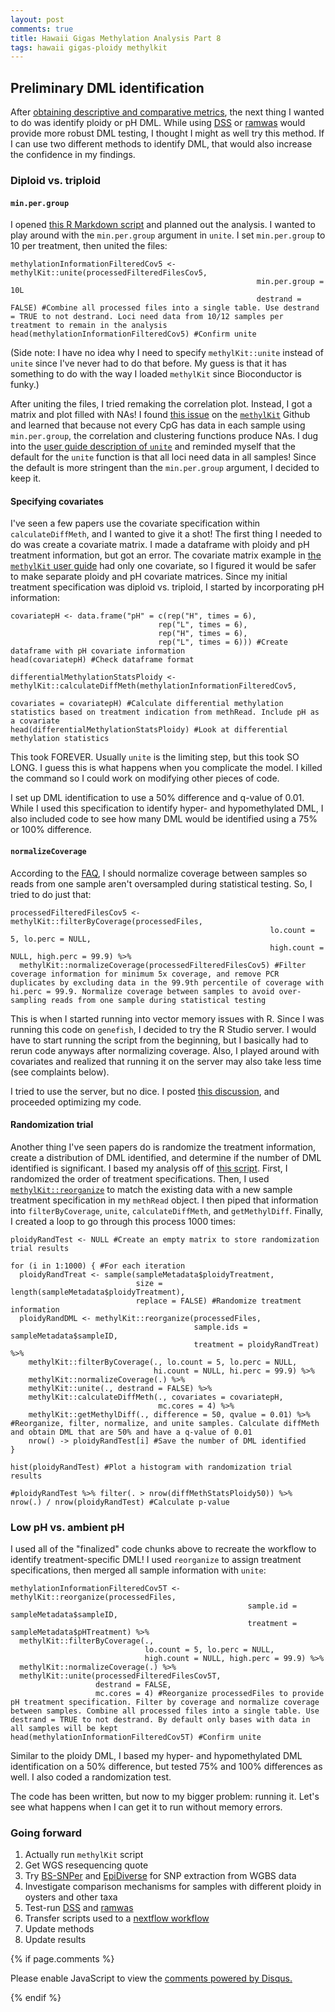 ```yaml
---
layout: post
comments: true
title: Hawaii Gigas Methylation Analysis Part 8
tags: hawaii gigas-ploidy methylkit
---
```


## Preliminary DML identification

After [obtaining descriptive and comparative metrics](https://yaaminiv.github.io/Hawaii-Gigas-Methylation-Analysis-Part7/), the next thing I wanted to do was identify ploidy or pH DML. While using [DSS](http://bioconductor.org/packages/release/bioc/vignettes/DSS/inst/doc/DSS.html#34_DMLDMR_detection_from_general_experimental_design) or [ramwas](https://bioconductor.org/packages/release/bioc/html/ramwas.html) would provide more robust DML testing, I thought I might as well try this method. If I can use two different methods to identify DML, that would also increase the confidence in my findings.

### Diploid vs. triploid

#### `min.per.group`

I opened [this R Markdown script](https://github.com/RobertsLab/project-oyster-oa/blob/master/code/Haws/04-methylKit.Rmd) and planned out the analysis. I wanted to play around with the `min.per.group` argument in `unite`. I set `min.per.group` to 10 per treatment, then united the files:

```{r}
methylationInformationFilteredCov5 <- methylKit::unite(processedFilteredFilesCov5,
                                                       min.per.group = 10L
                                                       destrand = FALSE) #Combine all processed files into a single table. Use destrand = TRUE to not destrand. Loci need data from 10/12 samples per treatment to remain in the analysis
head(methylationInformationFilteredCov5) #Confirm unite
```

(Side note: I have no idea why I need to specify `methylKit::unite` instead of `unite` since I've never had to do that before. My guess is that it has something to do with the way I loaded `methylKit` since Bioconductor is funky.)

After uniting the files, I tried remaking the correlation plot. Instead, I got a matrix and plot filled with NAs! I found [this issue](https://github.com/al2na/methylKit/issues/137) on the [`methylKit`](https://bioconductor.org/packages/release/bioc/vignettes/methylKit/inst/doc/methylKit.html) Github and learned that because not every CpG has data in each sample using `min.per.group`, the correlation and clustering functions produce NAs. I dug into the [user guide description of `unite`](https://bioconductor.org/packages/release/bioc/vignettes/methylKit/inst/doc/methylKit.html#31_Merging_samples) and reminded myself that the default for the `unite` function is that all loci need data in all samples! Since the default is more stringent than the `min.per.group` argument, I decided to keep it.

#### Specifying covariates

I've seen a few papers use the covariate specification within `calculateDiffMeth`, and I wanted to give it a shot! The first thing I needed to do was create a covariate matrix. I made a dataframe with ploidy and pH treatment information, but got an error. The covariate matrix example in [the `methylKit` user guide](https://bioconductor.org/packages/release/bioc/vignettes/methylKit/inst/doc/methylKit.html#38_Accounting_for_covariates) had only one covariate, so I figured it would be safer to make separate ploidy and pH covariate matrices. Since my initial treatment specification was diploid vs. triploid, I started by incorporating pH information:

```{r}
covariatepH <- data.frame("pH" = c(rep("H", times = 6),
                                 rep("L", times = 6),
                                 rep("H", times = 6),
                                 rep("L", times = 6))) #Create dataframe with pH covariate information
head(covariatepH) #Check dataframe format

differentialMethylationStatsPloidy <- methylKit::calculateDiffMeth(methylationInformationFilteredCov5,
                                                                          covariates = covariatepH) #Calculate differential methylation statistics based on treatment indication from methRead. Include pH as a covariate
head(differentialMethylationStatsPloidy) #Look at differential methylation statistics
```

This took FOREVER. Usually `unite` is the limiting step, but this took SO LONG. I guess this is what happens when you complicate the model. I killed the command so I could work on modifying other pieces of code.

I set up DML identification to use a 50% difference and q-value of 0.01. While I used this specification to identify hyper- and hypomethylated DML, I also included code to see how many DML would be identified using a 75% or 100% difference.

#### `normalizeCoverage`

According to the [FAQ](https://bioconductor.org/packages/release/bioc/vignettes/methylKit/inst/doc/methylKit.html#36_Finding_differentially_methylated_bases_or_regions), I should normalize coverage between samples so reads from one sample aren't oversampled during statistical testing. So, I tried to do just that:

```{r}
processedFilteredFilesCov5 <- methylKit::filterByCoverage(processedFiles,
                                                          lo.count = 5, lo.perc = NULL,
                                                          high.count = NULL, high.perc = 99.9) %>%
  methylKit::normalizeCoverage(processedFilteredFilesCov5) #Filter coverage information for minimum 5x coverage, and remove PCR duplicates by excluding data in the 99.9th percentile of coverage with hi.perc = 99.9. Normalize coverage between samples to avoid over-sampling reads from one sample during statistical testing
```

This is when I started running into vector memory issues with R. Since I was running this code on `genefish`, I decided to try the R Studio server. I would have to start running the script from the beginning, but I basically had to rerun code anyways after normalizing coverage. Also, I played around with covariates and realized that running it on the server may also take less time (see complaints below).

I tried to use the server, but no dice. I posted [this discussion](https://github.com/RobertsLab/resources/discussions/1137), and proceeded optimizing my code.

#### Randomization trial

Another thing I've seen papers do is randomize the treatment information, create a distribution of DML identified, and determine if the number of DML identified is significant. I based my analysis off of [this script](https://github.com/smcnew/epigbs/blob/main/gamo_analysis_clean.R#L227). First, I randomized the order of treatment specifications. Then, I used [`methylKit::reorganize`](https://www.rdocumentation.org/packages/methylKit/versions/0.99.2/topics/reorganize) to match the existing data with a new sample treatment specification in my `methRead` object. I then piped that information into `filterByCoverage`, `unite`, `calculateDiffMeth`, and `getMethylDiff`. Finally, I created a loop to go through this process 1000 times:

```{r}
ploidyRandTest <- NULL #Create an empty matrix to store randomization trial results
```

```{r}
for (i in 1:1000) { #For each iteration
  ploidyRandTreat <- sample(sampleMetadata$ploidyTreatment,
                            size = length(sampleMetadata$ploidyTreatment),
                            replace = FALSE) #Randomize treatment information
  ploidyRandDML <- methylKit::reorganize(processedFiles,
                                         sample.ids = sampleMetadata$sampleID,
                                         treatment = ploidyRandTreat) %>%
    methylKit::filterByCoverage(., lo.count = 5, lo.perc = NULL,
                                hi.count = NULL, hi.perc = 99.9) %>%
    methylKit::normalizeCoverage(.) %>%
    methylKit::unite(., destrand = FALSE) %>%
    methylKit::calculateDiffMeth(., covariates = covariatepH,
                                 mc.cores = 4) %>%
    methylKit::getMethylDiff(., difference = 50, qvalue = 0.01) %>% #Reorganize, filter, normalize, and unite samples. Calculate diffMeth and obtain DML that are 50% and have a q-value of 0.01
    nrow() -> ploidyRandTest[i] #Save the number of DML identified
}
```

```{r}
hist(ploidyRandTest) #Plot a histogram with randomization trial results

#ploidyRandTest %>% filter(. > nrow(diffMethStatsPloidy50)) %>% nrow(.) / nrow(ploidyRandTest) #Calculate p-value
```

### Low pH vs. ambient pH

I used all of the "finalized" code chunks above to recreate the workflow to identify treatment-specific DML! I used `reorganize` to assign treatment specifications, then merged all sample information with `unite`:

```{r}
methylationInformationFilteredCov5T <- methylKit::reorganize(processedFiles,
                                                     sample.id = sampleMetadata$sampleID,
                                                     treatment = sampleMetadata$pHTreatment) %>%
  methylKit::filterByCoverage(.,
                              lo.count = 5, lo.perc = NULL,
                              high.count = NULL, high.perc = 99.9) %>%
  methylKit::normalizeCoverage(.) %>%
  methylKit::unite(processedFilteredFilesCov5T,
                   destrand = FALSE,
                   mc.cores = 4) #Reorganize processedFiles to provide pH treatment specification. Filter by coverage and normalize coverage between samples. Combine all processed files into a single table. Use destrand = TRUE to not destrand. By default only bases with data in all samples will be kept
head(methylationInformationFilteredCov5T) #Confirm unite
```

Similar to the ploidy DML, I based my hyper- and hypomethylated DML identification on a 50% difference, but tested 75% and 100% differences as well. I also coded a randomization test.

The code has been written, but now to my bigger problem: running it. Let's see what happens when I can get it to run without memory errors.

### Going forward

1. Actually run `methylKit` script
1. Get WGS resequencing quote
1. Try [BS-SNPer](https://github.com/hellbelly/BS-Snper) and [EpiDiverse](https://github.com/EpiDiverse/snp) for SNP extraction from WGBS data
5. Investigate comparison mechanisms for samples with different ploidy in oysters and other taxa
4. Test-run [DSS](http://bioconductor.org/packages/release/bioc/vignettes/DSS/inst/doc/DSS.html#34_DMLDMR_detection_from_general_experimental_design) and [ramwas](https://bioconductor.org/packages/release/bioc/html/ramwas.html)
5. Transfer scripts used to a [nextflow workflow](https://github.com/nextflow-io/nextflow)
6. Update methods
7. Update results

{% if page.comments %}

<div id="disqus_thread"></div>
<script>

/**
*  RECOMMENDED CONFIGURATION VARIABLES: EDIT AND UNCOMMENT THE SECTION BELOW TO INSERT DYNAMIC VALUES FROM YOUR PLATFORM OR CMS.
*  LEARN WHY DEFINING THESE VARIABLES IS IMPORTANT: https://disqus.com/admin/universalcode/#configuration-variables*/
/*
var disqus_config = function () {
this.page.url = PAGE_URL;  // Replace PAGE_URL with your page's canonical URL variable
this.page.identifier = PAGE_IDENTIFIER; // Replace PAGE_IDENTIFIER with your page's unique identifier variable
};
*/
(function() { // DON'T EDIT BELOW THIS LINE
var d = document, s = d.createElement('script');
s.src = 'https://the-responsible-grad-student.disqus.com/embed.js';
s.setAttribute('data-timestamp', +new Date());
(d.head || d.body).appendChild(s);
})();
</script>
<noscript>Please enable JavaScript to view the <a href="https://disqus.com/?ref_noscript">comments powered by Disqus.</a></noscript>

{% endif %}

<script id="dsq-count-scr" src="//the-responsible-grad-student.disqus.com/count.js" async></script>
